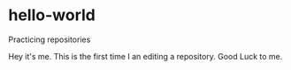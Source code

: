 # hello-world
Practicing repositories

Hey it's me.
This is the first time I an editing a repository. 
Good Luck to me. 

